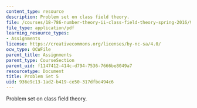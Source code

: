 ```yaml
---
content_type: resource
description: Problem set on class field theory.
file: /courses/18-786-number-theory-ii-class-field-theory-spring-2016/936e9c131ad2b419ce50317dfbe494c6_MIT18_786S16_pset5.pdf
file_type: application/pdf
learning_resource_types:
- Assignments
license: https://creativecommons.org/licenses/by-nc-sa/4.0/
ocw_type: OCWFile
parent_title: Assignments
parent_type: CourseSection
parent_uid: f1147412-414c-d794-7536-7666be8049a7
resourcetype: Document
title: Problem Set 5
uid: 936e9c13-1ad2-b419-ce50-317dfbe494c6
---
```

Problem set on class field theory.